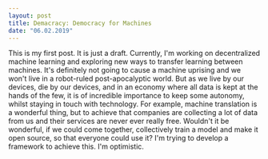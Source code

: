 ```yaml
---
layout: post
title: Demacracy: Democracy for Machines
date: "06.02.2019"
---
```


This is my first post. It is just a draft. Currently, I'm working on decentralized machine learning and exploring new ways to transfer learning between machines. It's definitely not going to cause a machine uprising and we won't live in a robot-ruled post-apocalyptic world. But as we live by our devices, die by our devices, and in an economy where all data is kept at the hands of the few, it is of incredible importance to keep some autonomy, whilst staying in touch with technology. For example, machine translation is a wonderful thing, but to achieve that companies are collecting a lot of data from us and their services are never ever really free. Wouldn't it be wonderful, if we could come together, collectively train a model and make it open source, so that everyone could use it? I'm trying to develop a framework to achieve this. I'm optimistic.
